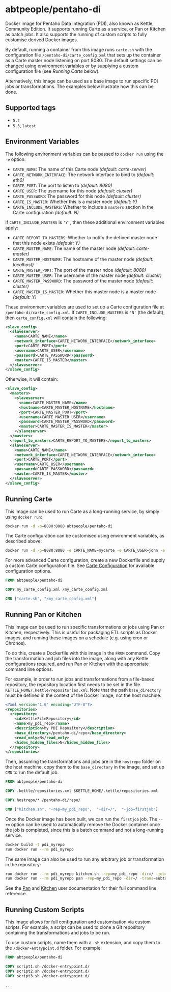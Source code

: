 # abtpeople/pentaho-di

Docker image for Pentaho Data Integration (PDI), also known as Kettle, Community Edition. It supports running Carte as a service, or Pan or Kitchen as batch jobs. It also supports the running of custom scripts to fully customise derived Docker images.

By default, running a container from this image runs `carte.sh` with the configuration file `/pentaho-di/carte_config.xml` that sets up the container as a Carte master node listening on port 8080. The default settings can be changed using environment variables or by supplying a custom configuration file (see *Running Carte* below).

Alternatively, this image can be used as a base image to run specific PDI jobs or transformations. The examples below illustrate how this can be done.

## Supported tags

* `5.2`
* `5.3`, `latest`

## Environment Variables

The following environment variables can be passed to `docker run` using the `-e` option:

* `CARTE_NAME`: The name of this Carte node *(default: carte-server)*
* `CARTE_NETWORK_INTERFACE`: The network interface to bind to *(default: eth0)*
* `CARTE_PORT`: The port to listen to *(default: 8080)*
* `CARTE_USER`: The username for this node *(default: cluster)*
* `CARTE_PASSWORD`: The password for this node *(default: cluster)*
* `CARTE_IS_MASTER`: Whether this is a master node *(default: Y)*
* `CARTE_INCLUDE_MASTERS`: Whether to include a `masters` section in the Carte configuration *(default: N)*

If `CARTE_INCLUDE_MASTERS` is `'Y'`, then these additional environment variables apply:

* `CARTE_REPORT_TO_MASTERS`: Whether to notify the defined master node that this node exists *(default: Y)*
* `CARTE_MASTER_NAME`: The name of the master node *(default: carte-master)*
* `CARTE_MASTER_HOSTNAME`: The hostname of the master node *(default: localhost)*
* `CARTE_MASTER_PORT`: The port of the master ndoe *(default: 8080)*
* `CARTE_MASTER_USER`: The username of the master node *(default: cluster)*
* `CARTE_MASTER_PASSWORD`: The password of the master node *(default: cluster)*
* `CARTE_MASTER_IS_MASTER`: Whether this master node is a master node *(default: Y)*

These environment variables are used to set up a Carte configuration file at `/pentaho-di/carte_config.xml`. If `CARTE_INCLUDE_MASTERS` is `'N'` (the default), then `carte_config.xml` will contain the following:

```xml
<slave_config>
  <slaveserver>
    <name>CARTE_NAME</name>
    <network_interface>CARTE_NETWORK_INTERFACE</network_interface>
    <port>CARTE_PORT</port>
    <username>CARTE_USER</username>
    <password>CARTE_PASSWORD</password>
    <master>CARTE_IS_MASTER</master>
  </slaveserver>
</slave_config>

```

Otherwise, it will contain:

```xml
<slave_config>
  <masters>
    <slaveserver>
      <name>CARTE_MASTER_NAME</name>
      <hostname>CARTE_MASTER_HOSTNAME</hostname>
      <port>CARTE_MASTER_PORT</port>
      <username>CARTE_MASTER_USER</username>
      <password>CARTE_MASTER_PASSWORD</password>
      <master>CARTE_MASTER_IS_MASTER</master>
    </slaveserver>
  </masters>
  <report_to_masters>CARTE_REPORT_TO_MASTERS</report_to_masters>
  <slaveserver>
    <name>CARTE_NAME</name>
    <network_interface>CARTE_NETWORK_INTERFACE</network_interface>
    <port>CARTE_PORT</port>
    <username>CARTE_USER</username>
    <password>CARTE_PASSWORD</password>
    <master>CARTE_IS_MASTER</master>
  </slaveserver>
</slave_config>

```

## Running Carte

This image can be used to run Carte as a long-running service, by simply using `docker run`:

```bash
docker run -d -p=8080:8080 abtpeople/pentaho-di
```

The Carte configuration can be customised using environment variables, as described above:

```bash
docker run -d -p=8080:8080 -e CARTE_NAME=mycarte -e CARTE_USER=john -e CARTE_PASSWORD=83h7c2 abtpeople/pentaho-di
```

For more advanced Carte configuration, create a new Dockerfile and supply a custom Carte configuration file. See [Carte Configuration](http://wiki.pentaho.com/display/EAI/Carte+Configuration) for available configuration options.

```dockerfile
FROM abtpeople/pentaho-di

COPY my_carte_config.xml /my_carte_config.xml

CMD ["carte.sh", "/my_carte_config.xml"]
```

## Running Pan or Kitchen

This image can be used to run specific transformations or jobs using Pan or Kitchen, respectively. This is useful for packaging ETL scripts as Docker images, and running these images on a schedule (e.g. using cron or Chronos).

To do this, create a Dockerfile with this image in the `FROM` command. Copy the transformation and job files into the image, along with any Kettle configurations required, and run Pan or Kitchen with the appropriate command line options.

For example, in order to run jobs and transformations from a file-based repository, the repository location first needs to be set in the file `KETTLE_HOME/.kettle/repositories.xml`. Note that the path `base_directory` must be defined in the context of the Docker image, not the host machine.

```xml
<?xml version="1.0" encoding="UTF-8"?>
<repositories>
  <repository>
    <id>KettleFileRepository</id>
    <name>my_pdi_repo</name>
    <description>My PDI Repository</description>
    <base_directory>/pentaho-di/repo</base_directory>
    <read_only>N</read_only>
    <hides_hidden_files>N</hides_hidden_files>
  </repository>
</repositories>
```

Then, assuming the transformations and jobs are in the `hostrepo` folder on the host machine, copy them to the `base_directory` in the image, and set up `CMD` to run the default job.

```dockerfile
FROM abtpeople/pentaho-di

COPY .kettle/repositories.xml $KETTLE_HOME/.kettle/repositories.xml

COPY hostrepo/* /pentaho-di/repo/

CMD ["kitchen.sh", "-rep=my_pdi_repo",  "-dir=/",  "-job=firstjob"]
```

Once the Docker image has been built, we can run the `firstjob` job. The `--rm` option can be used to automatically remove the Docker container once the job is completed, since this is a batch command and not a long-running service.

```bash
docker build -t pdi_myrepo
run docker run --rm pdi_myrepo
```

The same image can also be used to run any arbitrary job or transformation in the repository:

```bash
run docker run --rm pdi_myrepo kitchen.sh -rep=my_pdi_repo -dir=/ -job=secondjob
run docker run --rm pdi_myrepo pan -rep=my_pdi_repo -dir=/ -trans=subtrans
```

See the [Pan](http://wiki.pentaho.com/display/EAI/Pan+User+Documentation) and [Kitchen](http://wiki.pentaho.com/display/EAI/Kitchen+User+Documentation) user documentation for their full command line reference.

## Running Custom Scripts

This image allows for full configuration and customisation via custom scripts. For example, a script can be used to clone a Git repository containing the transformations and jobs to be run.

To use custom scripts, name them with a `.sh` extension, and copy them to the `/docker-entrypoint.d` folder. For example:

```dockerfile
FROM abtpeople/pentaho-di

COPY script1.sh /docker-entrypoint.d/
COPY script2.sh /docker-entrypoint.d/
COPY script3.sh /docker-entrypoint.d/

...
```

